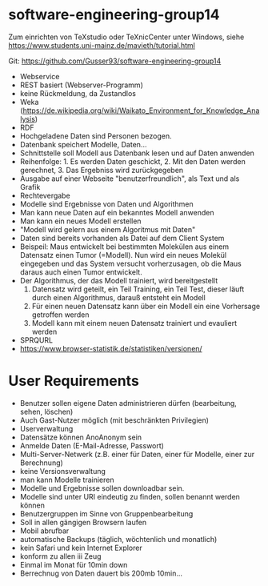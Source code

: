 # software-engineering-group14

Zum einrichten von TeXstudio oder TeXnicCenter unter Windows, siehe https://www.students.uni-mainz.de/mavieth/tutorial.html

Git: https://github.com/Gusser93/software-engineering-group14

- Webservice
- REST basiert (Webserver-Programm)
- keine Rückmeldung, da Zustandlos
- Weka (https://de.wikipedia.org/wiki/Waikato_Environment_for_Knowledge_Analysis)
- RDF
- Hochgeladene Daten sind Personen bezogen.
- Datenbank speichert Modelle, Daten...
- Schnittstelle soll Modell aus Datenbank lesen und auf Daten anwenden
- Reihenfolge: 1. Es werden Daten geschickt, 2. Mit den Daten werden gerechnet, 3. Das Ergebniss wird zurückgegeben
- Ausgabe auf einer Webseite "benutzerfreundlich", als Text und als Grafik
- Rechtevergabe
- Modelle sind Ergebnisse von Daten und Algorithmen
- Man kann neue Daten auf ein bekanntes Modell anwenden
- Man kann ein neues Modell erstellen
- "Modell wird gelern aus einem Algoritmus mit Daten"
- Daten sind bereits vorhanden als Datei auf dem Client System
- Beispeil: Maus entwickelt bei bestimmten Molekülen aus einem Datensatz einen Tumor (=Modell). Nun wird ein neues Molekül eingegeben und das System versucht vorherzusagen, ob die Maus daraus auch einen Tumor entwickelt.
- Der Algorithmus, der das Modell trainiert, wird bereitgestellt
    1. Datensatz wird geteilt, ein Teil Training, ein Teil Test, dieser läuft durch einen Algorithmus, darauß entsteht ein Modell
    2. Für einen neuen Datensatz kann über ein Modell ein eine Vorhersage getroffen werden
    3. Modell kann mit einem neuen Datensatz trainiert und evauliert werden
- SPRQURL
- https://www.browser-statistik.de/statistiken/versionen/

# User Requirements
- Benutzer sollen eigene Daten administrieren dürfen (bearbeitung, sehen, löschen)
- Auch Gast-Nutzer möglich (mit beschränkten Privilegien)
- Userverwaltung
- Datensätze können AnoAnonym sein
- Anmelde Daten (E-Mail-Adresse, Passwort)
- Multi-Server-Netwerk (z.B. einer für Daten, einer für Modelle, einer zur Berechnung)
- keine Versionsverwaltung
- man kann Modelle trainieren
- Modelle und Ergebnisse sollen downloadbar sein.
- Modelle sind unter URI eindeutig zu finden, sollen benannt werden können
- Benutzergruppen im Sinne von Gruppenbearbeitung
- Soll in allen gängigen Browsern laufen
- Mobil abrufbar
- automatische Backups (täglich, wöchtenlich und monatlich)
- kein Safari und kein Internet Explorer
- konform zu allen iii Zeug
- Einmal im Monat für 10min down
- Berrechnug von Daten dauert bis 200mb 10min...
